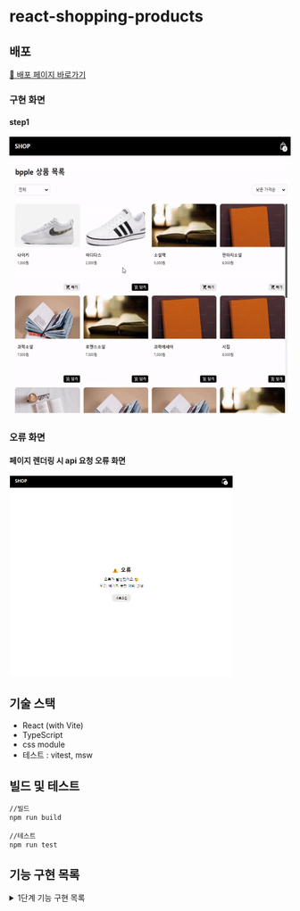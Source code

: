 # react-shopping-products

## 배포

[🌟 배포 페이지 바로가기](https://badahertz52.github.io/react-shopping-products/)

### 구현 화면

#### step1

<img src="./readmeImages/step1.gif" height="500px" />

### 오류 화면

#### 페이지 렌더링 시 api 요청 오류 화면

<img src="./readmeImages/pageError.png" width="400px" alt="페이지 렌더링 시 api 요청 오류 화면">

## 기술 스택

- React (with Vite)
- TypeScript
- css module
- 테스트 : vitest, msw

## 빌드 및 테스트

```dash
//빌드
npm run build

//테스트
npm run test
```

## 기능 구현 목록

<details>
  <summary>1단계 기능 구현 목록</summary>
  <div markdown="1">

### 상품 목록 조회

- /products API로 상품 목록 데이터를 가져온다.
  - 맨 처음 불러 오는 갯수는 20개다.
  - 이 후 추가로는 4개씩 불러온다. -상품 목록을 무한스크롤 방식으로 표시한다.

### 상품 정렬 및 필터링

- 상품 필터링

  - 카테고리

  전체:cateogory 빈칸
  fashion :패션의류/잡화
  beverage :음료
  electronics : 가전 디지털
  kitchen : 주방용품
  fitness : 운동
  books :도서

- 상품 정렬
  - 낮은 가격 순
  - 높은 가격 순

### 상품 장바구니 담기

- 사용자가 담기 버튼을 누르면, 장바구니에 추가된다.

  - 이 때 장바구니에 담긴 아이템 '종류' 의 갯수로 숫자를 표시한다.
  - 장바구니 담기 요청 중 에러가 발생한 경우, 에러 메시지를 사용자에게 알려주는 UI를 표시한다.

- 장바구니에서 빼기 버튼을 누르면, 장바구니에서 해당 아이템이 제거된다.

  - 이 때 장바구니에 담긴 아이템 '종류' 의 갯수로 숫자를 표시한다.
  - 장바구니 담기 요청 중 에러가 발생한 경우, 에러 메시지를 사용자에게 알려주는 UI를 표시한다.

    </div>
  </details>
